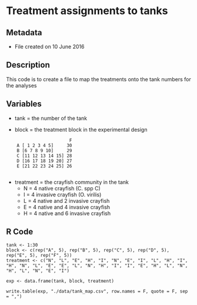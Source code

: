 # Treatment assignments to tanks

## Metadata

* File created on 10 June 2016

## Description 

This code is to create a file to map the treatments onto the tank numbers for the analyses

## Variables

* tank = the number of the tank

* block = the treatment block in the experimental design

~~~~
                        F
    A [ 1 2 3 4 5]     30
    B [6 7 8 9 10]     29
    C [11 12 13 14 15] 28
    D [16 17 18 19 20] 27
    E [21 22 23 24 25] 26
    
~~~~

* treatment = the crayfish community in the tank
  * N = 4 native crayfish (C. spp C)
  * I = 4 invasive crayfish (O. virilis)
  * L = 4 native and 2 invasive crayfish
  * E = 4 native and 4 invasive crayfish
  * H = 4 native and 6 invasive crayfish
  

## R Code

    tank <- 1:30
    block <- c(rep("A", 5), rep("B", 5), rep("C", 5), rep("D", 5), rep("E", 5), rep("F", 5))
    treatment <- c("N", "L", "E", "H", "I", "N", "E", "I", "L", "H", "I", "H", "N", "L", "E", "E", "L", "N", "H", "I", "I", "E", "H", "L", "N", "H", "L", "N", "E", "I")

    exp <- data.frame(tank, block, treatment)
  
    write.table(exp, "./data/tank_map.csv", row.names = F, quote = F, sep = ",")
